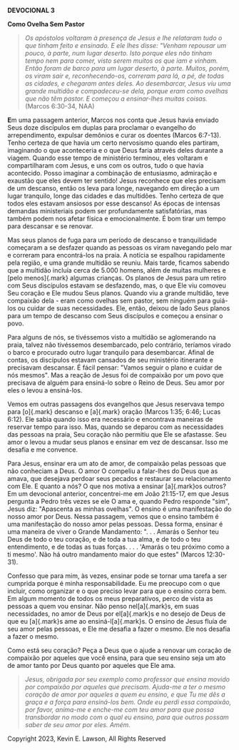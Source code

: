 **DEVOCIONAL 3**

**Como Ovelha Sem Pastor**

> *Os apóstolos voltaram à presença de Jesus e lhe relataram tudo o que
> tinham feito e ensinado. E ele lhes disse: "Venham repousar um pouco,
> à parte, num lugar deserto. Isto porque eles não tinham tempo nem para
> comer, visto serem muitos os que iam e vinham. Então foram de barco
> para um lugar deserto, à parte. Muitos, porém, os viram sair e,
> reconhecendo-os, correram para lá, a pé, de todas as cidades, e
> chegaram antes deles. Ao desembarcar, Jesus viu uma grande multidão e
> compadeceu-se dela, porque eram como ovelhas que não têm pastor. E
> começou a ensinar-lhes muitas coisas.* (Marcos 6:30-34, NAA)

**E**m uma passagem anterior, Marcos nos conta que Jesus havia enviado
Seus doze discípulos em duplas para proclamar o evangelho do
arrependimento, expulsar demônios e curar os doentes (Marcos 6:7-13).
Tenho certeza de que havia um certo nervosismo quando eles partiram,
imaginando o que aconteceria e o que Deus faria através deles durante a
viagem. Quando esse tempo de ministério terminou, eles voltaram e
compartilharam com Jesus, e uns com os outros, tudo o que havia
acontecido. Posso imaginar a combinação de entusiasmo, admiração e
exaustão que eles devem ter sentido! Jesus reconhece que eles precisam
de um descanso, então os leva para longe, navegando em direção a um
lugar tranquilo, longe das cidades e das multidões. Tenho certeza de que
todos eles estavam ansiosos por esse descanso! As épocas de intensas
demandas ministeriais podem ser profundamente satisfatórias, mas também
podem nos afetar física e emocionalmente. É bom tirar um tempo para
descansar e se renovar.

Mas seus planos de fuga para um período de descanso e tranquilidade
começaram a se desfazer quando as pessoas os viram navegando pelo mar e
correram para encontrá-los na praia. A notícia se espalhou rapidamente
pela região, e uma grande multidão se reuniu. Mais tarde, ficamos
sabendo que a multidão incluía cerca de 5.000 homens, além de muitas
mulheres e [pelo menos]{.mark} algumas crianças. Os planos de Jesus para
um retiro com Seus discípulos estavam se desfazendo, mas, o que Ele viu
comoveu Seu coração e Ele mudou Seus planos. Quando viu a grande
multidão, teve compaixão dela - eram como ovelhas sem pastor, sem
ninguém para guiá-los ou cuidar de suas necessidades. Ele, então, deixou
de lado Seus planos para um tempo de descanso com Seus discípulos e
começou a ensinar o povo.

Para alguns de nós, se tivéssemos visto a multidão se aglomerando na
praia, talvez não tivéssemos desembarcado, pelo contrário, teríamos
virado o barco e procurado outro lugar tranquilo para desembarcar.
Afinal de contas, os discípulos estavam cansados de seu ministério
itinerante e precisavam descansar. É fácil pensar: "Vamos seguir o plano
e cuidar de nós mesmos". Mas a reação de Jesus foi de compaixão por um
povo que precisava de alguém para ensiná-lo sobre o Reino de Deus. Seu
amor por eles o levou a ensiná-los.

Vemos em outras passagens dos evangelhos que Jesus reservava tempo para
[o]{.mark} descanso e [a]{.mark} oração (Marcos 1:35; 6:46; Lucas 6:12).
Ele sabia quando isso era necessário e encontrava maneiras de reservar
tempo para isso. Mas, quando se deparou com as necessidades das pessoas
na praia, Seu coração não permitiu que Ele se afastasse. Seu amor o
levou a mudar seus planos e ensinar em vez de descansar. Isso me desafia
e me convence.

Para Jesus, ensinar era um ato de amor, de compaixão pelas pessoas que
não conheciam a Deus. O amor O compeliu a falar-lhes do Deus que as
amava, que desejava perdoar seus pecados e restaurar seu relacionamento
com Ele. E quanto a nós? O que nos motiva a ensinar [a]{.mark}os outros?
Em um devocional anterior, concentrei-me em João 21:15-17, em que Jesus
pergunta a Pedro três vezes se ele O ama e, quando Pedro responde "sim",
Jesus diz: "Apascenta as minhas ovelhas". O ensino é uma manifestação do
nosso amor por Deus. Nessa passagem, vemos que o ensino também é uma
manifestação do nosso amor pelas pessoas. Dessa forma, ensinar é uma
maneira de viver o Grande Mandamento: ". . . Amarás o Senhor teu Deus de
todo o teu coração, e de toda a tua alma, e de todo o teu entendimento,
e de todas as tuas forças. . . . 'Amarás o teu próximo como a ti mesmo'.
Não há outro mandamento maior do que estes" (Marcos 12:30-31).

Confesso que para mim, às vezes, ensinar pode se tornar uma tarefa a ser
cumprida porque é minha responsabilidade. Eu me preocupo com o que
incluir, como organizar e o que preciso levar para que o ensino corra
bem. Em algum momento de todos os meus preparativos, perco de vista as
pessoas a quem vou ensinar. Não penso nel[a]{.mark}s, em suas
necessidades, no amor de Deus por el[a]{.mark}s e no desejo de Deus de
que eu [a]{.mark}s ame ao ensiná-l[a]{.mark}s. O ensino de Jesus fluía
de seu amor pelas pessoas, e Ele me desafia a fazer o mesmo. Ele nos
desafia a fazer o mesmo.

Como está seu coração? Peça a Deus que o ajude a renovar um coração de
compaixão por aqueles que você ensina, para que seu ensino seja um ato
de amor tanto por Deus quanto por aqueles que Ele ama.

> *Jesus, obrigada por seu exemplo como professor que ensina movido por
> compaixão por aqueles que precisam. Ajuda-me a ter o mesmo coração de
> amor por aqueles a quem eu ensino, e que Tu me dês a graça e a força
> para ensiná-los bem. Onde eu perdi essa compaixão, por favor, anima-me
> e enche-me com teu amor para que possa transbordar no modo com o qual
> eu ensino, para que outros possam saber de seu amor por eles. Amém.*

Copyright 2023, Kevin E. Lawson, All Rights Reserved
